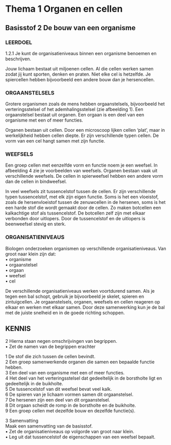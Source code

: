 # Thema 1 Organen en cellen

## Basisstof 2 De bouw van een organisme

### LEERDOEL
1.2.1 Je kunt de organisatieniveaus binnen een organisme benoemen en beschrijven.

Jouw lichaam bestaat uit miljoenen cellen. Al die cellen werken samen zodat jij kunt sporten, denken en praten. Niet elke cel is hetzelfde. Je spiercellen hebben bijvoorbeeld een andere bouw dan je hersencellen.

### ORGAANSTELSELS  
Grotere organismen zoals de mens hebben orgaanstelsels, bijvoorbeeld het verteringsstelsel of het ademhalingsstelsel (zie afbeelding 1). Een orgaanstelsel bestaat uit organen. Een orgaan is een deel van een organisme met een of meer functies.

Organen bestaan uit cellen. Door een microscoop lijken cellen ‘plat’, maar in werkelijkheid hebben cellen diepte. Er zijn verschillende typen cellen. De vorm van een cel hangt samen met zijn functie.

### WEEFSELS  
Een groep cellen met eenzelfde vorm en functie noem je een weefsel. In afbeelding 4 zie je voorbeelden van weefsels. Organen bestaan vaak uit verschillende weefsels. De cellen in spierweefsel hebben een andere vorm dan de cellen in bindweefsel.

In veel weefsels zit tussencelstof tussen de cellen. Er zijn verschillende typen tussencelstof, met elk zijn eigen functie. Soms is het een vloeistof, zoals de hersenvloeistof tussen de zenuwcellen in de hersenen, soms is het een harde stof die wordt gemaakt door de cellen. Zo maken botcellen een kalkachtige stof als tussencelstof. De botcellen zelf zijn met elkaar verbonden door uitlopers. Door de tussencelstof en de uitlopers is beenweefsel stevig en sterk.

### ORGANISATIENIVEAUS  
Biologen onderzoeken organismen op verschillende organisatieniveaus. Van groot naar klein zijn dat:  
• organisme  
• orgaanstelsel  
• orgaan  
• weefsel  
• cel

De verschillende organisatieniveaus werken voortdurend samen. Als je tegen een bal schopt, gebruik je bijvoorbeeld je skelet, spieren en zintuigcellen. Je orgaanstelsels, organen, weefsels en cellen reageren op elkaar en werken met elkaar samen. Door deze samenwerking kun je de bal met de juiste snelheid en in de goede richting schoppen.

## KENNIS

2 
Hierna staan negen omschrijvingen van begrippen.  
• Zet de namen van de begrippen erachter

1 De stof die zich tussen de cellen bevindt.  
2 Een groep samenwerkende organen die samen een bepaalde functie hebben.  
3 Een deel van een organisme met een of meer functies.  
4 Het deel van het verteringsstelsel dat gedeeltelijk in de borstholte ligt en gedeeltelijk in de buikholte.  
5 De tussencelstof van dit weefsel bevat veel kalk.  
6 De spieren van je lichaam vormen samen dit orgaanstelsel.  
7 De hersenen zijn een deel van dit orgaanstelsel.  
8 Dit orgaan scheidt de romp in de borstholte en de buikholte.  
9 Een groep cellen met dezelfde bouw en dezelfde functie(s).

3 
Samenvatting  
Maak een samenvatting van de basisstof.  
• Zet de organisatieniveaus op volgorde van groot naar klein.  
• Leg uit dat tussencelstof de eigenschappen van een weefsel bepaalt.
